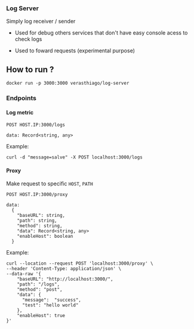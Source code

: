 ### Log Server

Simply log receiver / sender

- Used for debug others services that don't have easy console acess to check logs

- Used to foward requests (experimental purpose)

## How to run ? 

```
docker run -p 3000:3000 verasthiago/log-server
```
### Endpoints

#### Log metric

```
POST HOST.IP:3000/logs

data: Record<string, any>
```

Example:
```
curl -d "message=salve" -X POST localhost:3000/logs
```

#### Proxy

Make request to specific `HOST`, `PATH`

```
POST HOST.IP:3000/proxy

data:
  {
    "baseURL": string,
    "path": string,
    "method": string,
    "data": Record<string, any>
    "enableHost": boolean
  }
```

Example:

```
curl --location --request POST 'localhost:3000/proxy' \
--header 'Content-Type: application/json' \
--data-raw '{
    "baseURL": "http://localhost:3000/",
    "path": "/logs",
    "method": "post",
    "data": {
      "message":  "success",
      "test": "hello world"
    },
    "enableHost": true
}'
```